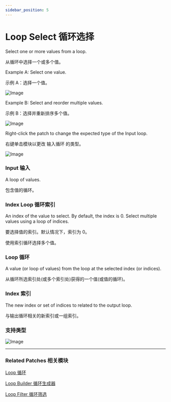 ```yaml
---
sidebar_position: 5
---
```


# Loop Select 循环选择

Select one or more values from a loop.

从循环中选择一个或多个值。

Example A: Select one value.

示例 A：选择一个值。

![Image](@site/static/img/docs/Loops/loop-select-1.png)

Example B: Select and reorder multiple values.

示例 B：选择并重新排序多个值。

![Image](@site/static/img/docs/Loops/loop-select-2.png)

Right-click the patch to change the expected type of the Input loop.

右键单击模块以更改 输入循环 的类型。

![Image](@site/static/img/docs/Loops/loop-select.png)

### Input 输入

A loop of values.

包含值的循环。

### Index Loop 循环索引

An index of the value to select. By default, the index is 0. Select multiple values using a loop of indices.

要选择值的索引。默认情况下，索引为 0。

使用索引循环选择多个值。

### Loop 循环

A value (or loop of values) from the loop at the selected index (or indices).

从循环所选索引处(或多个索引处)获得的一个值(或值的循环)。

### Index 索引

The new index or set of indices to related to the output loop.

与输出循环相关的新索引或一组索引。

### 支持类型

![Image](@site/static/img/docs/Loops/loop-select-item.png)

------

### Related Patches 相关模块

[Loop 循环](./Loop.md)

[Loop Builder 循环生成器](./Loop%20Builder.md)

[Loop Filter 循环筛选](./Loop%20Filter.md)
